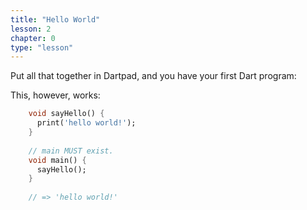 ```yaml
---
title: "Hello World"
lesson: 2
chapter: 0
type: "lesson"
---
```


Put all that together in Dartpad, and you have your first Dart program:

This, however, works:
```dart
    void sayHello() {
      print('hello world!');
    }
    
    // main MUST exist.
    void main() {
      sayHello();
    }
    
    // => 'hello world!'
```